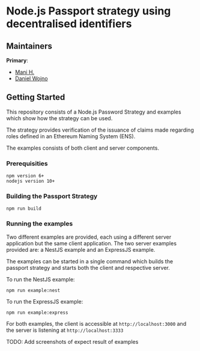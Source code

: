 # Node.js Passport strategy using decentralised identifiers


## Maintainers
**Primary**: 
 - [Mani H.](https://github.com/manihagh>)
 - [Daniel Wojno](https://github.com/dwojno>)

## Getting Started

This repository consists of a Node.js Password Strategy and examples which show how the strategy can be used.

The strategy provides verification of the issuance of claims made regarding roles defined in an Ethereum Naming System (ENS).

The examples consists of both client and server components.

### Prerequisities

```
npm version 6+
nodejs version 10+
```

### Building the Passport Strategy
```
npm run build
```

### Running the examples
Two different examples are provided, each using a different server application but the same client application. The two server examples provided are: a NestJS example and an ExpressJS example.

The examples can be started in a single command which builds the passport strategy and starts both the client and respective server.

To run the NestJS example:
```
npm run example:nest
```

To run the ExpressJS example:
```
npm run example:express
```

For both examples, the client is accessible at `http://localhost:3000` and the server is listening at `http://localhost:3333`

TODO: Add screenshots of expect result of examples